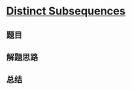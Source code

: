 # [Distinct Subsequences](https://leetcode.com/problems/distinct-subsequences/)
## 题目


## 解题思路


## 总结


